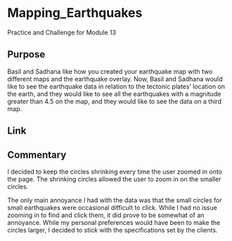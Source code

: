 # Mapping_Earthquakes
Practice and Challenge for Module 13


## Purpose
Basil and Sadhana like how you created your earthquake map with two different maps and the earthquake overlay. Now, Basil and Sadhana would like to see the earthquake data in relation to the tectonic plates’ location on the earth, and they would like to see all the earthquakes with a magnitude greater than 4.5 on the map, and they would like to see the data on a third map.

## Link

## Commentary
I decided to keep the circles shrinking every time the user zoomed in onto the page. The shrinking circles allowed the user to zoom in on the smaller circles. 

The only main annoyance I had with the data was that the small circles for small earthquakes were occasional difficult to click. While I had no issue zooming in to find and click them, it did prove to be somewhat of an annoyance. While my personal preferences would have been to make the circles larger, I decided to stick with the specifications set by the clients. 